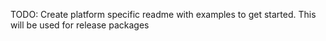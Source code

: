 TODO: Create platform specific readme with examples to get started. This will be used for release packages